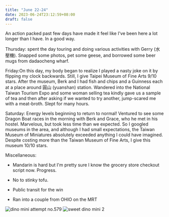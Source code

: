 ```yaml
---
title: "June 22-24"
date: 2023-06-24T23:12:59+08:00
draft: false
---
```


An action packed past few days have made it feel like I've been here a lot 
longer than I have. In a good way. 

Thursday: spent the day touring and doing various activities with Gerry 
(水壓機). Snapped some photos, pet some geese, and borrowed some beer mugs 
from dadaocheng wharf. 

Friday:On this day, my body began to realize I played a nasty joke on it 
by flipping my clock backwards. Still, I give Taipei Museum of Fine Arts 9/10 
stars. After the museum, Berk and I had fish and chips and a Guinness each 
at a place around 圓山 
(yuanshan) station. Wandered into the National Taiwan Tourism Expo and 
some woman selling tea kindly gave us a sample of tea and then after 
asking if we wanted to try another, jump-scared me with a meat-broth. 
Slept for many hours.

Saturday: Energy levels beginning to return to normal! Ventured to see 
some Dragon Boat races in the morning with Berk and Grace, who he met
in his hostel. Marvelous, but took less time than we expected. So I 
googled museums in the area, and although I had small expectations, the 
Taiwan Museum of Miniatures absolutely exceeded anything I could have 
imagined. Despite costing more than the Taiwan Museum of Fine Arts, I give 
this museum 10/10 stars.


Miscellaneous:

- Mandarin is hard but I'm pretty sure I know the grocery store checkout 
script now. Progress.

- No to stinky tofu.

- Public transit for the win

- Ran into a couple from OHIO on the MRT

![dino mini attempt no.579](/Users/elliot/quickstart/resources/_gen/images/minis.JPG)
![sweet dino mini 2](/Users/elliot/quickstart/themes/nostyleplease/resources/_gen/images/minis.JPG)

